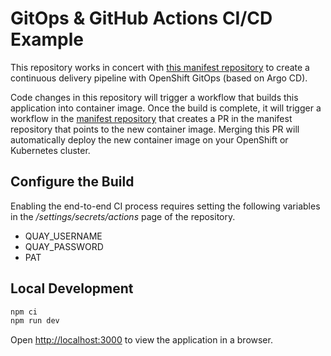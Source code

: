 # GitOps & GitHub Actions CI/CD Example

This repository works in concert with [this manifest repository](https://github.com/evanshortiss/gitops-gh-actions-manifests)
to create a continuous delivery pipeline with OpenShift GitOps (based on Argo CD).

Code changes in this repository will trigger a workflow that builds this
application into container image. Once the build is complete, it will trigger
a workflow in the [manifest repository](https://github.com/evanshortiss/gitops-gh-actions-manifests)
that creates a PR in the manifest repository that points to the new container
image. Merging this PR will automatically deploy the new container image on
your OpenShift or Kubernetes cluster.

## Configure the Build

Enabling the end-to-end CI process requires setting the following variables in
the */settings/secrets/actions* page of the repository.

* QUAY_USERNAME
* QUAY_PASSWORD
* PAT

## Local Development

```bash
npm ci
npm run dev
```

Open [http://localhost:3000](http://localhost:3000) to view the application in a browser.
